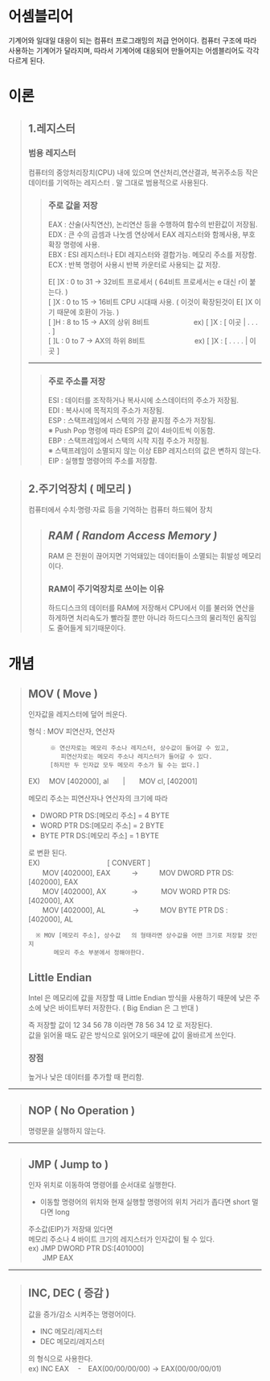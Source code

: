 




어셈블리어
===
기계어와 일대일 대응이 되는 컴퓨터 프로그래밍의 저급 언어이다. 
컴퓨터 구조에 따라 사용하는 기계어가 달라지며, 
따라서 기계어에 대응되어 만들어지는 어셈블리어도 각각 다르게 된다. 


# 이론
> ## 1.레지스터
>  ### 범용 레지스터
>  컴퓨터의 중앙처리장치(CPU) 내에 있으며 연산처리,연산결과, 복귀주소등 작은 데이터를 기억하는 레지스터 . 말 그대로 범용적으로 사용된다.
> > ### **주로 값을 저장**   
> >EAX : 산술(사칙연산), 논리연산 등을 수행하여 함수의 반환값이 저장됨.   
> >EDX : 큰 수의 곱셈과 나눗셈 연상에서 EAX 레지스터와 함께사용, 부호 확장 명령에 사용.   
> > EBX : ESI 레지스터나 EDI 레지스터와 결합가능. 메모리 주소를 저장함.   
> > ECX : 반복 명령어 사용시 반복 카운터로 사용되는 값 저장.   
> >
> > E[ ]X : 0 to 31 -> 32비트 프로세서 ( 64비트 프로세서는 e 대신 r이 붙는다. )   
> > [ ]X : 0 to 15 -> 16비트 CPU 시대때 사용. ( 이것이 확장된것이 E[ ]X 이기 때문에 호환이 가능. )   
> > [ ]H : 8 to 15 -> AX의 상위 8비트 　　　　　　ex)  [ ]X : [    이곳    |   . . . .   ]   
> > [ ]L : 0 to 7 -> AX의 하위 8비트　　　　　　　ex)  [ ]X : [   . . . .   |   이곳    ]   
> - - -
>  > ### **주로 주소를 저장**
>  > ESI : 데이터를 조작하거나 복사시에 소스데이터의 주소가 저장됨.   
>  > EDI : 복사시에 목적지의 주소가 저장됨.   
>  > ESP : 스택프레임에서 스택의 가장 끝지점 주소가 저장됨.       
>  > ※ Push Pop 명령에 따라 ESP의 값이 4바이트씩 이동함.   
>  > EBP : 스택프레임에서 스택의 시작 지점 주소가 저장됨.   
>  > ※ 스택프레임이 소멸되지 않는 이상 EBP 레지스터의 값은 변하지 않는다.   
>  > EIP : 실행할 명령어의 주소를 저장함.
    
> ## 2.주기억장치 ( 메모리 )   
> 컴퓨터에서 수치·명령·자료 등을 기억하는 컴퓨터 하드웨어 장치   
> > *RAM ( Random Access Memory )*   
> > ---    
> > RAM 은 전원이 끊어지면 기억돼있는 데이터들이 소멸되는 휘발성 메모리이다.   
> >
> > ### RAM이 주기억장치로 쓰이는 이유
> > 하드디스크의 데이터를 RAM에 저장해서 CPU에서 이를 불러와 연산을 하게하면 처리속도가 빨라질 뿐만 아니라 하드디스크의 물리적인 움직임도 줄어들게 되기때문이다.
# 개념
>##  MOV ( Move )
>	인자값을 레지스터에 덮어 씌운다.   
>
>	형식 : MOV 피연산자, 연산자   
>
> 			※ 연산자로는 메모리 주소나 레지스터, 상수값이 들어갈 수 있고,    
>			   피연산자로는 메모리 주소나 레지스터가 들어갈 수 있다.
>			[하지만 두 인자값 모두 메모리 주소가 될 수는 없다.]
> 			
> EX) 　MOV [402000], al　　|　　MOV cl, [402001]    
> 
> 
> 메모리 주소는 피연산자나 연산자의 크기에 따라 
> + DWORD PTR DS:[메모리 주소]   	=	4 BYTE
> + WORD PTR DS:[메모리 주소]   	=	2 BYTE
> + BYTE PTR DS:[메모리 주소]			= 1 BYTE   
> 
> 로 변환 된다.   
> EX)　　　　　 　　　 　[ CONVERT ]   
> 　　MOV [402000], EAX　　　->　　　MOV DWORD PTR DS:[402000], EAX   
> 　　MOV [402000], AX　 　 　-> 　　　MOV WORD PTR DS:[402000], AX   
> 　　MOV [402000], AL 　 　 　->　　　MOV BYTE PTR DS :[402000], AL   
>    
> 		※ MOV [메모리 주소], 상수값   의 형태라면 상수값을 어떤 크기로 저장할 것인지    
>			 메모리 주소 부분에서 정해야한다.     
>   
>   ## Little Endian
> Intel 은 메모리에 값을 저장할 때 Little Endian 방식을 사용하기 때문에 낮은 주소에 낮은 바이트부터 저장한다. ( Big Endian 은 그 반대 )    
> 
> 즉 저장할 값이 12 34 56 78 이라면 78 56 34 12 로 저장된다.     
>  값을 읽어올 때도 같은 방식으로 읽어오기 때문에 값이 올바르게 쓰인다.   
>
> ### 장점    
> 높거나 낮은 데이터를 추가할 때 편리함.    
- -  -
> ## NOP  ( No Operation )   
> 명령문을 실행하지 않는다.   
> 
- - -
> ## JMP ( Jump to )   
> 인자 위치로 이동하여 명령어를 순서대로 실행한다.      
> + 이동할 명령어의 위치와 현재 실행할 명령어의 위치 거리가 좁다면 short 멀다면 long     
>    
> 주소값(EIP)가 저장돼 있다면   
> 메모리 주소나 4 바이트 크기의 레지스터가 인자값이 될 수 있다.      
> ex) JMP DWORD PTR DS:[401000]     
> 　　JMP EAX   
>
- - -
> ## INC, DEC ( 증감 )   
> 값을 증가/감소 시켜주는 명령어이다.   
> + INC 메모리/레지스터     
> + DEC 메모리/레지스터      
>    
> 의 형식으로 사용한다.   
> ex) INC EAX 　-　EAX(00/00/00/00) -> EAX(00/00/00/01)   